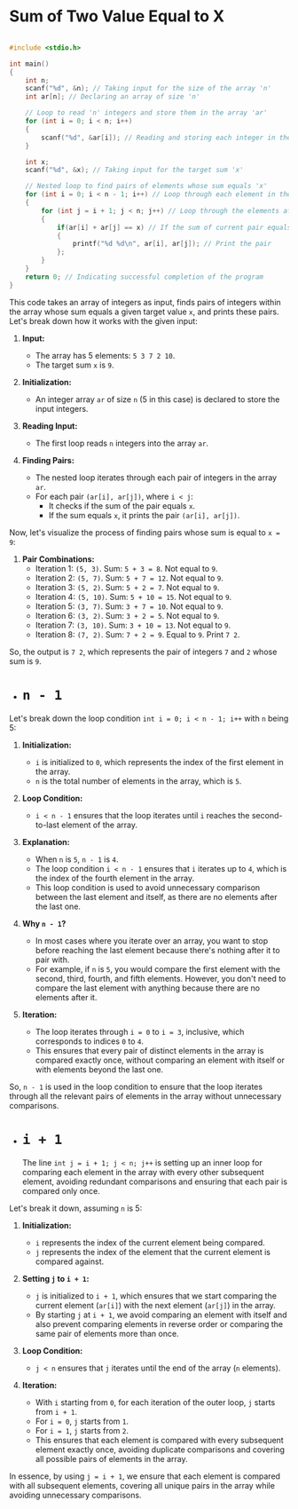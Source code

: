 # Sum of Two Value Equal to X

```c

#include <stdio.h>

int main()
{
    int n;
    scanf("%d", &n); // Taking input for the size of the array 'n'
    int ar[n]; // Declaring an array of size 'n'

    // Loop to read 'n' integers and store them in the array 'ar'
    for (int i = 0; i < n; i++)
    {
        scanf("%d", &ar[i]); // Reading and storing each integer in the array
    }

    int x;
    scanf("%d", &x); // Taking input for the target sum 'x'

    // Nested loop to find pairs of elements whose sum equals 'x'
    for (int i = 0; i < n - 1; i++) // Loop through each element in the array (except the last one)
    {
        for (int j = i + 1; j < n; j++) // Loop through the elements after the current element
        {
            if(ar[i] + ar[j] == x) // If the sum of current pair equals 'x'
            {
                printf("%d %d\n", ar[i], ar[j]); // Print the pair
            };
        }
    }
    return 0; // Indicating successful completion of the program
}

```

This code takes an array of integers as input, finds pairs of integers within the array whose sum equals a given target value `x`, and prints these pairs. Let's break down how it works with the given input:

1. **Input:**

   - The array has 5 elements: `5 3 7 2 10`.
   - The target sum `x` is `9`.

2. **Initialization:**

   - An integer array `ar` of size `n` (5 in this case) is declared to store the input integers.

3. **Reading Input:**

   - The first loop reads `n` integers into the array `ar`.

4. **Finding Pairs:**
   - The nested loop iterates through each pair of integers in the array `ar`.
   - For each pair `(ar[i], ar[j])`, where `i < j`:
     - It checks if the sum of the pair equals `x`.
     - If the sum equals `x`, it prints the pair `(ar[i], ar[j])`.

Now, let's visualize the process of finding pairs whose sum is equal to `x = 9`:

1. **Pair Combinations:**
   - Iteration 1: `(5, 3)`. Sum: `5 + 3 = 8`. Not equal to `9`.
   - Iteration 2: `(5, 7)`. Sum: `5 + 7 = 12`. Not equal to `9`.
   - Iteration 3: `(5, 2)`. Sum: `5 + 2 = 7`. Not equal to `9`.
   - Iteration 4: `(5, 10)`. Sum: `5 + 10 = 15`. Not equal to `9`.
   - Iteration 5: `(3, 7)`. Sum: `3 + 7 = 10`. Not equal to `9`.
   - Iteration 6: `(3, 2)`. Sum: `3 + 2 = 5`. Not equal to `9`.
   - Iteration 7: `(3, 10)`. Sum: `3 + 10 = 13`. Not equal to `9`.
   - Iteration 8: `(7, 2)`. Sum: `7 + 2 = 9`. Equal to `9`. Print `7 2`.

So, the output is `7 2`, which represents the pair of integers `7` and `2` whose sum is `9`.

#

- # `n - 1`

Let's break down the loop condition `int i = 0; i < n - 1; i++` with `n` being 5:

1. **Initialization:**

   - `i` is initialized to `0`, which represents the index of the first element in the array.
   - `n` is the total number of elements in the array, which is `5`.

2. **Loop Condition:**

   - `i < n - 1` ensures that the loop iterates until `i` reaches the second-to-last element of the array.

3. **Explanation:**

   - When `n` is `5`, `n - 1` is `4`.
   - The loop condition `i < n - 1` ensures that `i` iterates up to `4`, which is the index of the fourth element in the array.
   - This loop condition is used to avoid unnecessary comparison between the last element and itself, as there are no elements after the last one.

4. **Why `n - 1`?**

   - In most cases where you iterate over an array, you want to stop before reaching the last element because there's nothing after it to pair with.
   - For example, if `n` is `5`, you would compare the first element with the second, third, fourth, and fifth elements. However, you don't need to compare the last element with anything because there are no elements after it.

5. **Iteration:**
   - The loop iterates through `i = 0` to `i = 3`, inclusive, which corresponds to indices `0` to `4`.
   - This ensures that every pair of distinct elements in the array is compared exactly once, without comparing an element with itself or with elements beyond the last one.

So, `n - 1` is used in the loop condition to ensure that the loop iterates through all the relevant pairs of elements in the array without unnecessary comparisons.

#

- # `i + 1`
  The line `int j = i + 1; j < n; j++` is setting up an inner loop for comparing each element in the array with every other subsequent element, avoiding redundant comparisons and ensuring that each pair is compared only once.

Let's break it down, assuming `n` is 5:

1. **Initialization:**

   - `i` represents the index of the current element being compared.
   - `j` represents the index of the element that the current element is compared against.

2. **Setting `j` to `i + 1`:**

   - `j` is initialized to `i + 1`, which ensures that we start comparing the current element (`ar[i]`) with the next element (`ar[j]`) in the array.
   - By starting `j` at `i + 1`, we avoid comparing an element with itself and also prevent comparing elements in reverse order or comparing the same pair of elements more than once.

3. **Loop Condition:**

   - `j < n` ensures that `j` iterates until the end of the array (`n` elements).

4. **Iteration:**
   - With `i` starting from `0`, for each iteration of the outer loop, `j` starts from `i + 1`.
   - For `i = 0`, `j` starts from `1`.
   - For `i = 1`, `j` starts from `2`.
   - This ensures that each element is compared with every subsequent element exactly once, avoiding duplicate comparisons and covering all possible pairs of elements in the array.

In essence, by using `j = i + 1`, we ensure that each element is compared with all subsequent elements, covering all unique pairs in the array while avoiding unnecessary comparisons.

#
